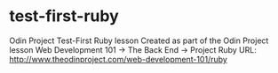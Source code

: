 # test-first-ruby
Odin Project Test-First Ruby lesson
Created as part of the Odin Project lesson Web Development 101 -> The Back End -> Project Ruby
URL: http://www.theodinproject.com/web-development-101/ruby
